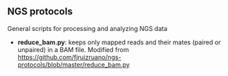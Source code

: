 <h2>NGS protocols</h2>

General scripts for processing and analyzing NGS data

* **reduce_bam.py**: keeps only mapped reads and their mates (paired or unpaired) in a BAM file. Modified from https://github.com/fjruizruano/ngs-protocols/blob/master/reduce_bam.py 
